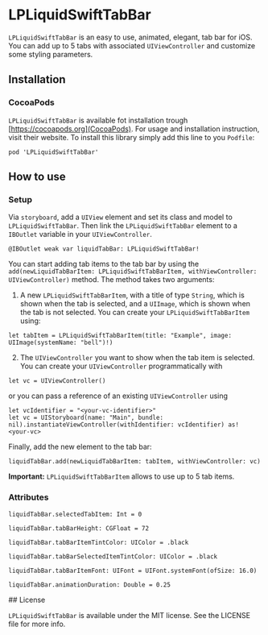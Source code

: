 
# LPLiquidSwiftTabBar

`LPLiquidSwiftTabBar` is an easy to use, animated, elegant, tab bar for iOS.
You can add up to 5 tabs with associated `UIViewController` and customize some styling parameters.

## Installation 

### CocoaPods

`LPLiquidSwiftTabBar` is available fot installation trough [https://cocoapods.org](CocoaPods). For usage and installation instruction, visit their website.
To install this library simply add this line to you `Podfile`:
```
pod 'LPLiquidSwiftTabBar'
```

## How to use 

### Setup

Via `storyboard`, add a `UIView` element and set its class and model to `LPLiquidSwiftTabBar`.
Then link the `LPLiquidSwiftTabBar` element to a `IBOutlet` variable in your `UIViewController`.
```
@IBOutlet weak var liquidTabBar: LPLiquidSwiftTabBar!
```

You can start adding tab items to the tab bar by using the `add(newLiquidTabBarItem: LPLiquidSwiftTabBarItem, withViewController: UIViewController)` method.
The method takes two arguments:

1. A new `LPLiquidSwiftTabBarItem`, with a title of type `String`, which is shown when the tab is selected, and a `UIImage`, which is shown when the tab is not selected. 
You can create your `LPLiquidSwiftTabBarItem` using:
```
let tabItem = LPLiquidSwiftTabBarItem(title: "Example", image:  UIImage(systemName: "bell")!)
```

2. The `UIViewController` you want to show when the tab item is selected. You can create your `UIViewController` programmatically with 
```
let vc = UIViewController()
```
or you can pass a reference of an existing `UIViewController` using 
```
let vcIdentifier = "<your-vc-identifier>"
let vc = UIStoryboard(name: "Main", bundle: nil).instantiateViewController(withIdentifier: vcIdentifier) as! <your-vc>
```

Finally, add the new element to the tab bar:
```
liquidTabBar.add(newLiquidTabBarItem: tabItem, withViewController: vc)
```

**Important:** `LPLiquidSwiftTabBarItem` allows to use up to 5 tab items.

### Attributes

```
liquidTabBar.selectedTabItem: Int = 0

liquidTabBar.tabBarHeight: CGFloat = 72

liquidTabBar.tabBarItemTintColor: UIColor = .black

liquidTabBar.tabBarSelectedItemTintColor: UIColor = .black

liquidTabBar.tabBarItemFont: UIFont = UIFont.systemFont(ofSize: 16.0)

liquidTabBar.animationDuration: Double = 0.25
```

## License

`LPLiquidSwiftTabBar` is available under the MIT license. See the LICENSE file for more info.